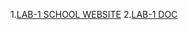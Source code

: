 1.[LAB-1 SCHOOL WEBSITE](https://vladyslavmortikov.github.io/webprogbase-lab1/)
2.[LAB-1 DOC](https://github.com/vladyslavmortikov/webprogbase-lab1/blob/master/doc/%D0%9A%D0%9F-83_%D0%9B%D0%A01_%D0%9C%D0%BE%D1%80%D1%82%D1%96%D0%BA%D0%BE%D0%B2_%D0%92%D0%BB%D0%B0%D0%B4%D0%B8%D1%81%D0%BB%D0%B0%D0%B2.docx)
